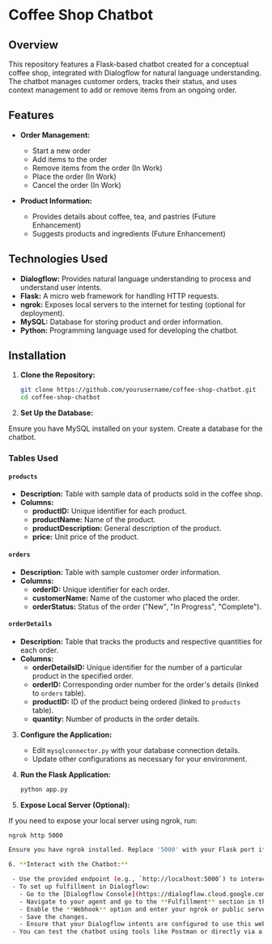 # Coffee Shop Chatbot

## Overview

This repository features a Flask-based chatbot created for a conceptual coffee shop, integrated with Dialogflow for natural language understanding. The chatbot manages customer orders, tracks their status, and uses context management to add or remove items from an ongoing order.

## Features

- **Order Management:**
  - Start a new order
  - Add items to the order
  - Remove items from the order (In Work)
  - Place the order (In Work)
  - Cancel the order (In Work)

- **Product Information:**
  - Provides details about coffee, tea, and pastries (Future Enhancement)
  - Suggests products and ingredients (Future Enhancement)

## Technologies Used

- **Dialogflow:** Provides natural language understanding to process and understand user intents.
- **Flask:** A micro web framework for handling HTTP requests.
- **ngrok:** Exposes local servers to the internet for testing (optional for deployment).
- **MySQL:** Database for storing product and order information.
- **Python:** Programming language used for developing the chatbot.

## Installation

1. **Clone the Repository:**

   ```bash
   git clone https://github.com/yourusername/coffee-shop-chatbot.git
   cd coffee-shop-chatbot

2. **Set Up the Database:**

  Ensure you have MySQL installed on your system.
  Create a database for the chatbot.

  ### Tables Used

  #### `products`
  - **Description:** Table with sample data of products sold in the coffee shop.
  - **Columns:**
    - **productID:** Unique identifier for each product.
    - **productName:** Name of the product.
    - **productDescription:** General description of the product.
    - **price:** Unit price of the product.
  
  #### `orders`
  - **Description:** Table with sample customer order information.
  - **Columns:**
    - **orderID:** Unique identifier for each order.
    - **customerName:** Name of the customer who placed the order.
    - **orderStatus:** Status of the order ("New", "In Progress", "Complete").
  
  #### `orderDetails`
  - **Description:** Table that tracks the products and respective quantities for each order.
  - **Columns:**
    - **orderDetailsID:** Unique identifier for the number of a particular product in the specified order.
    - **orderID:** Corresponding order number for the order's details (linked to `orders` table).
    - **productID:** ID of the product being ordered (linked to `products` table).
    - **quantity:** Number of products in the order details.

3. **Configure the Application:**

   - Edit `mysqlconnector.py` with your database connection details.
   - Update other configurations as necessary for your environment.

4. **Run the Flask Application:**

   ```bash
   python app.py

5. **Expose Local Server (Optional):**

  If you need to expose your local server using ngrok, run:

  ```bash
  ngrok http 5000

  Ensure you have ngrok installed. Replace '5000' with your Flask port if different.

6. **Interact with the Chatbot:**

   - Use the provided endpoint (e.g., `http://localhost:5000`) to interact with the chatbot.
   - To set up fulfillment in Dialogflow:
     - Go to the [Dialogflow Console](https://dialogflow.cloud.google.com/).
     - Navigate to your agent and go to the **Fulfillment** section in the left-hand menu.
     - Enable the **Webhook** option and enter your ngrok or public server URL (e.g., `https://<your-ngrok-id>.ngrok.io/webhook/`).
     - Save the changes.
     - Ensure that your Dialogflow intents are configured to use this webhook for fulfillment by checking the **Fulfillment** checkbox in each intent’s **Action and Parameters** section.
   - You can test the chatbot using tools like Postman or directly via a web interface if available.

